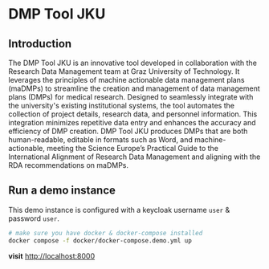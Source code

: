 # DMP Tool JKU

## Introduction
The DMP Tool JKU is an innovative tool developed in collaboration with the Research Data Management team at Graz University of Technology. It leverages the principles of machine actionable data management plans (maDMPs) to streamline the creation and management of data management plans (DMPs) for medical research. Designed to seamlessly integrate with the university's existing institutional systems, the tool automates the collection of project details, research data, and personnel information. This integration minimizes repetitive data entry and enhances the accuracy and efficiency of DMP creation. DMP Tool JKU produces DMPs that are both human-readable, editable in formats such as Word, and machine-actionable, meeting the Science Europe’s Practical Guide to the International Alignment of Research Data Management and aligning with the RDA recommendations on maDMPs.

## Run a demo instance
This demo instance is configured with a keycloak username `user` & password `user`.

```bash
# make sure you have docker & docker-compose installed
docker compose -f docker/docker-compose.demo.yml up
```

**visit** [http://localhost:8000](http://localhost:8000)   

